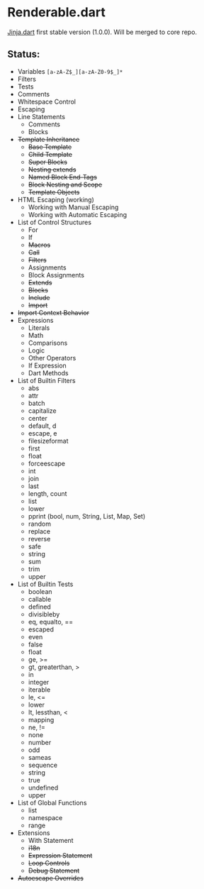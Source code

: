 Renderable.dart
===============

[Jinja.dart](https://github.com/ykmnkmi/jinja.dart) first stable version (1.0.0).
Will be merged to core repo.

Status:
------
- Variables `[a-zA-Z$_][a-zA-Z0-9$_]*`
- Filters
- Tests
- Comments
- Whitespace Control
- Escaping
- Line Statements
  - Comments
  - Blocks
- ~~Template Inheritance~~
  - ~~Base Template~~
  - ~~Child Template~~
  - ~~Super Blocks~~
  - ~~Nesting extends~~
  - ~~Named Block End-Tags~~
  - ~~Block Nesting and Scope~~
  - ~~Template Objects~~
- HTML Escaping (working)
  - Working with Manual Escaping
  - Working with Automatic Escaping
- List of Control Structures
  - For
  - If
  - ~~Macros~~
  - ~~Call~~
  - ~~Filters~~
  - Assignments
  - Block Assignments
  - ~~Extends~~
  - ~~Blocks~~
  - ~~Include~~
  - ~~Import~~
- ~~Import Context Behavior~~
- Expressions
  - Literals
  - Math
  - Comparisons
  - Logic
  - Other Operators
  - If Expression
  - Dart Methods
- List of Builtin Filters
  - abs
  - attr
  - batch
  - capitalize
  - center
  - default, d
  - escape, e
  - filesizeformat
  - first
  - float
  - forceescape
  - int
  - join
  - last
  - length, count
  - list
  - lower
  - pprint (bool, num, String, List, Map, Set)
  - random
  - replace
  - reverse
  - safe
  - string
  - sum
  - trim
  - upper
- List of Builtin Tests
  - boolean
  - callable
  - defined
  - divisibleby
  - eq, equalto, ==
  - escaped
  - even
  - false
  - float
  - ge, >=
  - gt, greaterthan, >
  - in
  - integer
  - iterable
  - le, <=
  - lower
  - lt, lessthan, <
  - mapping
  - ne, !=
  - none
  - number
  - odd
  - sameas
  - sequence
  - string
  - true
  - undefined
  - upper
- List of Global Functions
  - list
  - namespace
  - range
- Extensions
  - With Statement
  - ~~i18n~~
  - ~~Expression Statement~~
  - ~~Loop Controls~~
  - ~~Debug Statement~~
- ~~Autoescape Overrides~~